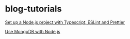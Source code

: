 # blog-tutorials

[Set up a Node.js project with Typescript, ESLint and Prettier](https://github.com/tericcabrel/blog-tutorials/tree/main/node-typescript-starter)

[Use MongoDB with Node.js](https://github.com/tericcabrel/blog-tutorials/tree/main/node-typescript-mongo)
